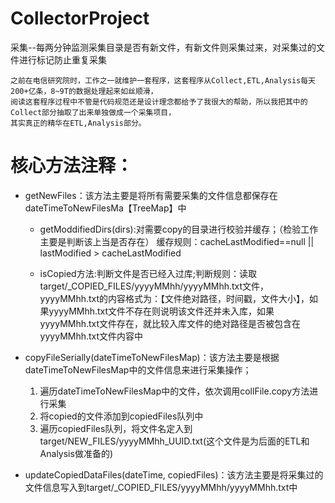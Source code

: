 # CollectorProject
采集--每两分钟监测采集目录是否有新文件，有新文件则采集过来，对采集过的文件进行标记防止重复采集
  
  
    之前在电信研究院时，工作之一就维护一套程序，这套程序从Collect,ETL,Analysis每天200+亿条，8~9T的数据处理起来如丝顺滑，
    阅读这套程序过程中不管是代码规范还是设计理念都给予了我很大的帮助，所以我把其中的Collect部分抽取了出来单独做成一个采集项目，
    其实真正的精华在ETL,Analysis部分。
  
 # 核心方法注释：
 
* getNewFiles：该方法主要是将所有需要采集的文件信息都保存在dateTimeToNewFilesMa【TreeMap】中

  * getModdifiedDirs(dirs):对需要copy的目录进行校验并缓存；（检验工作主要是判断该上当是否存在）
缓存规则：cacheLastModified==null || lastModified > cacheLastModified

  * isCopied方法:判断文件是否已经入过库;判断规则：读取target/_COPIED_FILES/yyyyMMhh/yyyyMMhh.txt文件，yyyyMMhh.txt的内容格式为：【文件绝对路径，时间戳，文件大小】，如果yyyyMMhh.txt文件不存在则说明该文件还并未入库，如果yyyyMMhh.txt文件存在，就比较入库文件的绝对路径是否被包含在yyyyMMhh.txt文件内容中
  
  
* copyFileSerially(dateTimeToNewFilesMap)：该方法主要是根据dateTimeToNewFilesMap中的文件信息来进行采集操作；
  1. 遍历dateTimeToNewFilesMap中的文件，依次调用collFile.copy方法进行采集
  2. 将copied的文件添加到copiedFiles队列中
  3. 遍历copiedFiles队列，将文件名定入到target/NEW_FILES/yyyyMMhh_UUID.txt(这个文件是为后面的ETL和Analysis做准备的)


*  updateCopiedDataFiles(dateTime, copiedFiles)：该方法主要是将采集过的文件信息写入到target/_COPIED_FILES/yyyyMMhh/yyyyMMhh.txt中
